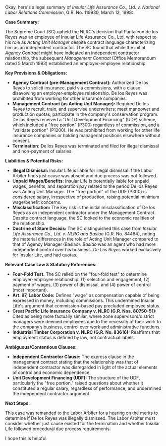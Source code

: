 Okay, here's a legal summary of *Insular Life Assurance Co., Ltd. v. National Labor Relations Commission*, G.R. No. 119930, March 12, 1998:

**Case Summary:**

The Supreme Court (SC) upheld the NLRC's decision that Pantaleon de los Reyes was an employee of Insular Life Assurance Co., Ltd. with respect to his role as *Acting Unit Manager* despite contract language characterizing him as an independent contractor. The SC found that while the initial *Agency Contract* might have indicated an independent contractor relationship, the subsequent *Management Contract* (Office Memorandum dated 5 March 1993) established an employer-employee relationship.

**Key Provisions & Obligations:**

*   **Agency Contract (pre-Management Contract):** Authorized De los Reyes to solicit insurance, paid via commissions, with a clause disavowing an employer-employee relationship. De los Reyes was prohibited from working for other insurance companies.
*   **Management Contract (as Acting Unit Manager):** Required De los Reyes to recruit, train, and supervise underwriters; meet manpower and production quotas; participate in the company's conservation program. De los Reyes received a "Unit Development Financing" (UDF) scheme, which included a "free portion" (P300) regardless of commission, and a "validate portion" (P1200). He was prohibited from working for other life insurance companies or holding managerial positions elsewhere without consent.
*   **Termination:** De los Reyes was terminated and filed for illegal dismissal and non-payment of salaries.

**Liabilities & Potential Risks:**

*   **Illegal Dismissal:** Insular Life is liable for illegal dismissal if the Labor Arbiter finds just cause was absent and due process was not followed.
*   **Unpaid Wages/Benefits:** Insular Life is potentially liable for unpaid wages, benefits, and separation pay related to the period De los Reyes was Acting Unit Manager. The "free portion" of the UDF (P300) is considered salary, irrespective of production, raising potential minimum wage/benefit concerns.
*   **Misclassification:** The key risk is the initial misclassification of De los Reyes as an independent contractor under the Management Contract. Despite contract language, the SC looked to the economic realities of the relationship.
*   **Doctrine of Stare Decisis:** The SC distinguished this case from *Insular Life Assurance Co., Ltd. v. NLRC and Basiao* (G.R. No. 84484), noting the material differences in the role of Acting Unit Manager compared to that of Agency Manager (Basiao). *Basiao* was an agent who had more independent control over his business. *De Los Reyes* worked exclusively for Insular Life, and had quotas.

**Relevant Case Law & Statutory References:**

*   **Four-Fold Test:** The SC relied on the "four-fold test" to determine employer-employee relationship: (1) selection and engagement, (2) payment of wages, (3) power of dismissal, and (4) power of control (most important).
*   **Art. 97, Labor Code:** Defines "wage" as compensation capable of being expressed in money, including commissions. This undermined Insular Life's argument that commission-based pay precluded employee status.
*   **Great Pacific Life Insurance Company v. NLRC (G.R. Nos. 80750-51):** Cited as being more factually similar, where zone supervisors/district managers were deemed employees due to the necessity of their work to the company’s business, control over work and administrative functions.
*   **Industrial Timber Corporation v. NLRC (G.R. No. 83616):** Reaffirms that employment status is defined by law, not contractual labels.

**Ambiguous/Contentious Clauses:**

*   **Independent Contractor Clause:** The express clause in the management contract stating that the relationship was that of independent contractor was disregarded in light of the actual elements of control and economic dependence.
*   **Unit Development Financing (UDF):** The structure of the UDF, particularly the "free portion," raised questions about whether it constituted a regular salary, regardless of performance, and undermined the independent contractor argument.

**Next Steps:**

This case was remanded to the Labor Arbiter for a hearing on the merits to determine if De los Reyes was illegally dismissed. The Labor Arbiter must consider whether just cause existed for the termination and whether Insular Life followed procedural due process requirements.

I hope this is helpful.
